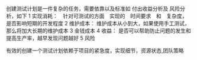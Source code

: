 创建测试计划是一件复杂的任务，需要依靠以及标准如 付出收益分析及 风险分析，如下
1 实现消耗：　针对可测试的方面　实现的　时间要求　和　复杂度，　是否影响短期的开发程度
2 维护成本： 维护成本从小到大，如果使用手工测试，那么将加大长期的维护成本
3 金钱成本
4 收益： 是否可以帮助防止问题的发生和提高生产率，越早发现问题越好
5 风险

有效的创建一个测试计划依赖于项目的紧急度，实现细节，资源状态,团队策略

